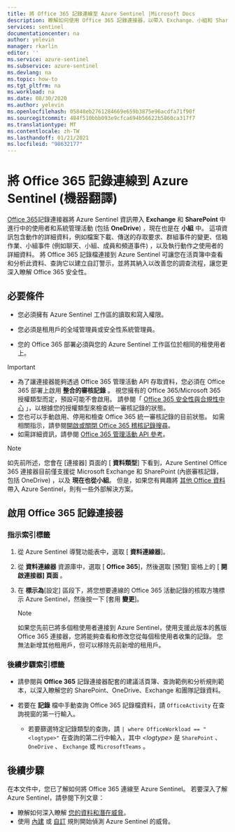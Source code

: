 ```yaml
---
title: 將 Office 365 記錄連線至 Azure Sentinel |Microsoft Docs
description: 瞭解如何使用 Office 365 記錄連接器，以帶入 Exchange、小組和 SharePoint （包括 OneDrive）中進行中的使用者和系統管理活動的相關資訊。
services: sentinel
documentationcenter: na
author: yelevin
manager: rkarlin
editor: ''
ms.service: azure-sentinel
ms.subservice: azure-sentinel
ms.devlang: na
ms.topic: how-to
ms.tgt_pltfrm: na
ms.workload: na
ms.date: 08/30/2020
ms.author: yelevin
ms.openlocfilehash: 05848eb2761284669e659b3875e96acdfa71f90f
ms.sourcegitcommit: 484f510bbb093e9cfca694b56622b5860ca317f7
ms.translationtype: MT
ms.contentlocale: zh-TW
ms.lasthandoff: 01/21/2021
ms.locfileid: "98632177"
---
```

# <a name="connect-office-365-logs-to-azure-sentinel"></a>將 Office 365 記錄連線到 Azure Sentinel (機器翻譯)

[Office 365](/office/)記錄連接器將 Azure Sentinel 資訊帶入 **Exchange** 和 **SharePoint** 中進行中的使用者和系統管理活動 (包括 **OneDrive**) ，現在也是在 **小組** 中。 這項資訊包含動作的詳細資料，例如檔案下載、傳送的存取要求、群組事件的變更、信箱作業、小組事件 (例如聊天、小組、成員和頻道事件) ，以及執行動作之使用者的詳細資料。 將 Office 365 記錄檔連接到 Azure Sentinel 可讓您在活頁簿中查看和分析此資料、查詢它以建立自訂警示，並將其納入以改善您的調查流程，讓您更深入瞭解 Office 365 安全性。

## <a name="prerequisites"></a>必要條件

- 您必須擁有 Azure Sentinel 工作區的讀取和寫入權限。

- 您必須是租用戶的全域管理員或安全性系統管理員。

- 您的 Office 365 部署必須與您的 Azure Sentinel 工作區位於相同的租使用者上。

> [!IMPORTANT]
> - 為了讓連接器能夠透過 Office 365 管理活動 API 存取資料，您必須在 Office 365 部署上啟用 **整合的審核記錄** 。 視您擁有的 Office 365/Microsoft 365 授權類型而定，預設可能不會啟用。 請參閱「 [Office 365 安全性與合規性中心](/office365/servicedescriptions/office-365-platform-service-description/office-365-securitycompliance-center) 」，以根據您的授權類型來檢查統一審核記錄的狀態。
> - 您也可以手動啟用、停用和檢查 Office 365 統一審核記錄的目前狀態。 如需相關指示，請參閱[開啟或關閉 Office 365 稽核記錄搜尋](/office365/securitycompliance/turn-audit-log-search-on-or-off)。
> - 如需詳細資訊，請參閱 [Office 365 管理活動 API 參考](/office/office-365-management-api/office-365-management-activity-api-reference)。


   > [!NOTE]
   > 如先前所述，您會在 [連接器] 頁面的 [ **資料類型**] 下看到，Azure Sentinel Office 365 連接器目前僅支援從 Microsoft Exchange 和 SharePoint (內嵌審核記錄，包括 OneDrive) ，以及 **現在也從小組**。 但是，如果您有興趣將 [其他 Office 資料](https://techcommunity.microsoft.com/t5/azure-sentinel/ingesting-office-365-alerts-with-graph-security-api/ba-p/984888) 帶入 Azure Sentinel，則有一些外部解決方案。 

## <a name="enable-the-office-365-log-connector"></a>啟用 Office 365 記錄連接器

### <a name="instructions-tab"></a>指示索引標籤

1. 從 Azure Sentinel 導覽功能表中，選取 [ **資料連線器**]。

1. 從 **資料連線器** 資源庫中，選取 [ **Office 365**]，然後選取 [預覽] 窗格上的 [ **開啟連接器] 頁面** 。

1. 在 **標示為**[設定] 區段下，將您想要連線的 Office 365 活動記錄的核取方塊標示 Azure Sentinel，然後按一下 [套用 **變更**]。 

   > [!NOTE]
   > 如果您先前已將多個租使用者連接到 Azure Sentinel，使用支援此版本的舊版 Office 365 連接器，您將能夠查看和修改您從每個租使用者收集的記錄。 您無法新增其他租用戶，但可以移除先前新增的租用戶。

### <a name="next-steps-tab"></a>後續步驟索引標籤

- 請參閱與 **Office 365** 記錄連接器配套的建議活頁簿、查詢範例和分析規則範本，以深入瞭解您的 SharePoint、OneDrive、Exchange 和團隊記錄資料。

- 若要在 **記錄** 檔中手動查詢 Office 365 記錄檔資料，請 `OfficeActivity` 在查詢視窗的第一行輸入。
   - 若要篩選特定記錄類型的查詢，請 `| where OfficeWorkload == "<logtype>"` 在查詢的第二行中輸入，其中 *\<logtype\>* 是 `SharePoint` 、 `OneDrive` 、 `Exchange` 或 `MicrosoftTeams` 。

## <a name="next-steps"></a>後續步驟
在本文件中，您已了解如何將 Office 365 連線至 Azure Sentinel。 若要深入了解 Azure Sentinel，請參閱下列文章：
- 瞭解如何深入瞭解 [您的資料和潛在威脅](quickstart-get-visibility.md)。
- 使用 [內建](tutorial-detect-threats-built-in.md) 或 [自訂](tutorial-detect-threats-custom.md) 規則開始偵測 Azure Sentinel 的威脅。